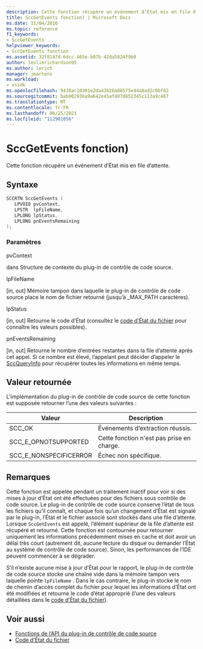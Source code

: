```yaml
---
description: Cette fonction récupère un événement d’État mis en file d’attente.
title: SccGetEvents fonction) | Microsoft Docs
ms.date: 11/04/2016
ms.topic: reference
f1_keywords:
- SccGetEvents
helpviewer_keywords:
- SccGetEvents function
ms.assetid: 32f8147d-6dcc-465e-b07b-42da5824f9b0
author: leslierichardson95
ms.author: lerich
manager: jmartens
ms.workload:
- vssdk
ms.openlocfilehash: 9438ac10301e2da43b26a88575e44a8ad2c0bf82
ms.sourcegitcommit: bab002936a9a642e45af407d652345c113a9c467
ms.translationtype: MT
ms.contentlocale: fr-FR
ms.lasthandoff: 06/25/2021
ms.locfileid: "112901056"
---
```

# <a name="sccgetevents-function"></a>SccGetEvents fonction)
Cette fonction récupère un événement d’État mis en file d’attente.

## <a name="syntax"></a>Syntaxe

```cpp
SCCRTN SccGetEvents (
   LPVOID pvContext,
   LPSTR  lpFileName,
   LPLONG lpStatus,
   LPLONG pnEventsRemaining
);
```

### <a name="parameters"></a>Paramètres
 pvContext

dans Structure de contexte du plug-in de contrôle de code source.

 lpFileName

[in, out] Mémoire tampon dans laquelle le plug-in de contrôle de code source place le nom de fichier retourné (jusqu’à _MAX_PATH caractères).

 lpStatus

[in, out] Retourne le code d’État (consultez le [code d’État du fichier](../extensibility/file-status-code-enumerator.md) pour connaître les valeurs possibles).

 pnEventsRemaining

[in, out] Retourne le nombre d’entrées restantes dans la file d’attente après cet appel. Si ce nombre est élevé, l’appelant peut décider d’appeler le [SccQueryInfo](../extensibility/sccqueryinfo-function.md) pour récupérer toutes les informations en même temps.

## <a name="return-value"></a>Valeur retournée
 L’implémentation du plug-in de contrôle de code source de cette fonction est supposée retourner l’une des valeurs suivantes :

|Valeur|Description|
|-----------|-----------------|
|SCC_OK|Événements d’extraction réussis.|
|SCC_E_OPNOTSUPPORTED|Cette fonction n'est pas prise en charge.|
|SCC_E_NONSPECIFICERROR|Échec non spécifique.|

## <a name="remarks"></a>Remarques
 Cette fonction est appelée pendant un traitement inactif pour voir si des mises à jour d’État ont été effectuées pour des fichiers sous contrôle de code source. Le plug-in de contrôle de code source conserve l’état de tous les fichiers qu’il connaît, et chaque fois qu’un changement d’État est signalé par le plug-in, l’État et le fichier associé sont stockés dans une file d’attente. Lorsque `SccGetEvents` est appelé, l’élément supérieur de la file d’attente est récupéré et retourné. Cette fonction est contournée pour retourner uniquement les informations précédemment mises en cache et doit avoir un délai très court (autrement dit, aucune lecture du disque ou demander l’État au système de contrôle de code source). Sinon, les performances de l’IDE peuvent commencer à se dégrader.

 S’il n’existe aucune mise à jour d’État pour le rapport, le plug-in de contrôle de code source stocke une chaîne vide dans la mémoire tampon vers laquelle pointe `lpFileName` . Dans le cas contraire, le plug-in stocke le nom de chemin d’accès complet du fichier pour lequel les informations d’État ont été modifiées et retourne le code d’état approprié (l’une des valeurs détaillées dans le [code d’État du fichier](../extensibility/file-status-code-enumerator.md)).

## <a name="see-also"></a>Voir aussi
- [Fonctions de l’API du plug-in de contrôle de code source](../extensibility/source-control-plug-in-api-functions.md)
- [Code d’État du fichier](../extensibility/file-status-code-enumerator.md)
